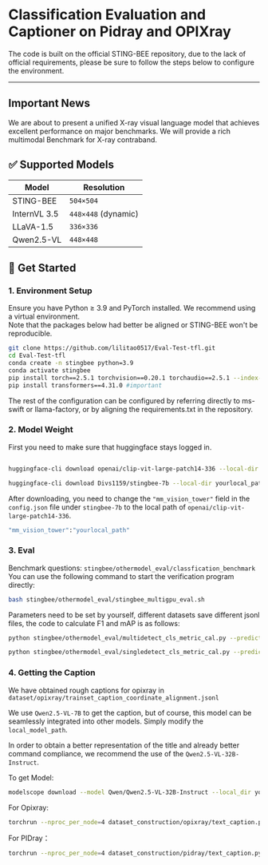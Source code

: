 # Classification Evaluation and Captioner on Pidray and OPIXray

The code is built on the official STING-BEE repository, due to the lack of official requirements, please be sure to follow the steps below to configure the environment.

---
##  Important News
We are about to present a unified X-ray visual language model that achieves excellent performance on major benchmarks. We will provide a rich multimodal Benchmark for X-ray contraband.


## ✅ Supported Models

| Model | Resolution |
|-------|------------|
| STING-BEE | `504×504` |
| InternVL 3.5 | `448×448` (dynamic) |
| LLaVA-1.5 | `336×336` |
| Qwen2.5-VL | `448×448` |

## 🚀 Get Started

### 1. Environment Setup

Ensure you have Python ≥ 3.9 and PyTorch installed. We recommend using a virtual environment.<br>
Note that the packages below had better be aligned or STING-BEE won't be reproducible.


```bash
git clone https://github.com/lilitao0517/Eval-Test-tfl.git
cd Eval-Test-tfl
conda create -n stingbee python=3.9
conda activate stingbee
pip install torch==2.5.1 torchvision==0.20.1 torchaudio==2.5.1 --index-url https://download.pytorch.org/whl/cu121
pip install transformers==4.31.0 #important
```

The rest of the configuration can be configured by referring directly to ms-swift or llama-factory, or by aligning the requirements.txt in the repository.


### 2. Model Weight
First you need to make sure that huggingface stays logged in.

```bash

huggingface-cli download openai/clip-vit-large-patch14-336 --local-dir yourlocal_path

huggingface-cli download Divs1159/stingbee-7b --local-dir yourlocal_path

```
After downloading, you need to change the `"mm_vision_tower"` field in the `config.json` file under `stingbee-7b` to the local path of `openai/clip-vit-large-patch14-336`.
```bash
"mm_vision_tower":"yourlocal_path"
```
### 3. Eval
Benchmark questions: `stingbee/othermodel_eval/classfication_benchmark` <br>
You can use the following command to start the verification program directly:
```bash
bash stingbee/othermodel_eval/stingbee_multigpu_eval.sh
```
Parameters need to be set by yourself, different datasets save different jsonl files, the code to calculate F1 and mAP is as follows:
```bash
python stingbee/othermodel_eval/multidetect_cls_metric_cal.py --predictions xxx.jsonl --output xxx.txt #for multiclassification

python stingbee/othermodel_eval/singledetect_cls_metric_cal.py --predictions xxx.jsonl --output xxx.txt #for singleclassfication
```


### 4. Getting the Caption
We have obtained rough captions for opixray in `dataset/opixray/trainset_caption_coordinate_alignment.jsonl`<br>

We use `Qwen2.5-VL-7B` to get the caption, but of course, this model can be seamlessly integrated into other models. Simply modify the `local_model_path`.<br>

In order to obtain a better representation of the title and already better command compliance, we recommend the use of the `Qwen2.5-VL-32B-Instruct`.

To get Model:
```bash
modelscope download --model Qwen/Qwen2.5-VL-32B-Instruct --local_dir yourlocal_path
```

For Opixray:
```bash
torchrun --nproc_per_node=4 dataset_construction/opixray/text_caption.py
```


For PIDray：
```bash
torchrun --nproc_per_node=4 dataset_construction/pidray/text_caption.py
```


